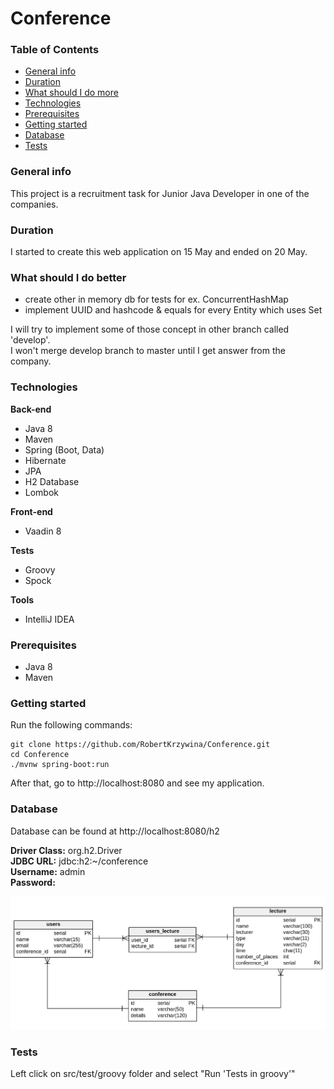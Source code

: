 # Conference

### Table of Contents
* [General info](#general-info)
* [Duration](#duration)
* [What should I do more](#what-should-i-do-better)
* [Technologies](#technologies)
* [Prerequisites](#prerequisites)
* [Getting started](#getting-started)
* [Database](#database)
* [Tests](#tests)

### General info
This project is a recruitment task for Junior Java Developer in one of the companies.

### Duration
I started to create this web application on 15 May and ended on 20 May. 

### What should I do better
* create other in memory db for tests for ex. ConcurrentHashMap
* implement UUID and hashcode & equals for every Entity which uses Set

I will try to implement some of those concept in other branch called 'develop'.<br/>
I won't merge develop branch to master until I get answer from the company.

### Technologies
<b>Back-end</b>
* Java 8
* Maven
* Spring (Boot, Data)
* Hibernate
* JPA
* H2 Database
* Lombok

<b>Front-end</b>
* Vaadin 8

<b>Tests</b>
* Groovy
* Spock

<b>Tools</b>
* IntelliJ IDEA

### Prerequisites
* Java 8
* Maven

### Getting started
Run the following commands:
```
git clone https://github.com/RobertKrzywina/Conference.git
cd Conference
./mvnw spring-boot:run
```

After that, go to http://localhost:8080 and see my application.

### Database
Database can be found at http://localhost:8080/h2

<b>Driver Class:</b> org.h2.Driver<br/>
<b>JDBC URL:</b> jdbc:h2:~/conference<br/>
<b>Username:</b> admin<br/>
<b>Password:</b> <br/>

![ScreenShoot](src/main/resources/database_schema.png)

### Tests
Left click on src/test/groovy folder and select "Run 'Tests in groovy'"
